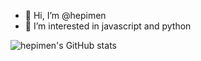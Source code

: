 - 👋 Hi, I’m @hepimen
- 👀 I’m interested in javascript and python

![hepimen's GitHub stats](https://github-readme-stats.vercel.app/api?username=hepimen&show_icons=true&theme=radical)

<!---
hepimen/hepimen is a ✨ special ✨ repository because its `README.md` (this file) appears on your GitHub profile.
You can click the Preview link to take a look at your changes.
--->
